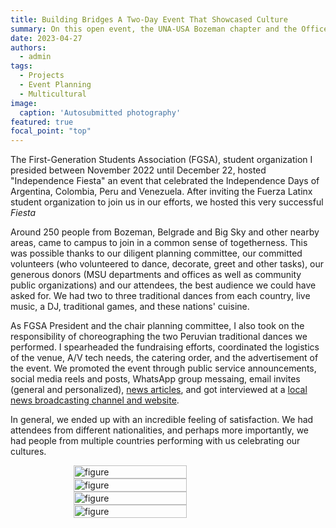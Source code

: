 ```yaml
---
title: Building Bridges A Two-Day Event That Showcased Culture
summary: On this open event, the UNA-USA Bozeman chapter and the Office of International Programs highlighted students from different countries
date: 2023-04-27
authors:
  - admin
tags:
  - Projects
  - Event Planning
  - Multicultural
image:
  caption: 'Autosubmitted photography'
featured: true
focal_point: "top"
---
```


The First-Generation Students Association (FGSA), student organization I presided between November 2022 until December 22, hosted "Independence Fiesta" an event that celebrated the Independence Days of Argentina, Colombia, Peru and Venezuela. After inviting the Fuerza Latinx student organization to join us in our efforts, we hosted this very successful *Fiesta* 

Around 250 people from Bozeman, Belgrade and Big Sky and other nearby areas, came to campus to join in a common sense of togetherness. This was possible thanks to our diligent planning committee, our committed volunteers (who volunteered to dance, decorate, greet and other tasks), our generous donors (MSU departments and offices as well as community public organizations) and our attendees, the best audience we could have asked for. We had two to three traditional dances from each country, live music, a DJ, traditional games, and these nations' cuisine. 

As FGSA President and the chair planning committee, I also took on the responsibility of choreographing the two Peruvian traditional dances we performed. I spearheaded the fundraising efforts, coordinated the logistics of the venue, A/V tech needs, the catering order, and the advertisement of the event. We promoted the event through public service announcements, social media reels and posts, WhatsApp group messaing, email invites (general and personalized), [news articles](https://www.montana.edu/news/22999/montana-state-to-celebrate-inaugural-independence-fiesta-on-july-6), and got interviewed at a [local news broadcasting channel and website](https://www.kbzk.com/news/local-news/first-generation-south-american-students-bringing-independence-day-celebration-to-montana-state).

In general, we ended up with an incredible feeling of satisfaction. We had attendees from different nationalities, and perhaps more importantly, we had people from multiple countries performing with us celebrating our cultures.


<div style="display: flex; justify-content: center;">
    <img src="a.jpg" alt="figure" width="60%">
</div>

<div style="display: flex; justify-content: center;">
    <img src="b.jpg" alt="figure" width="60%">
</div>

<div style="display: flex; justify-content: center;">
    <img src="c.jpg" alt="figure" width="60%">
</div>

<div style="display: flex; justify-content: center;">
    <img src="d.jpg" alt="figure" width="60%">
</div>

